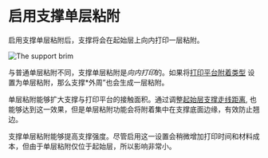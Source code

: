 启用支撑单层粘附
====
启用支撑单层粘附后，支撑将会在起始层上向内打印一层粘附。

![The support brim](../images/support_brim_4mm.png)

与普通单层粘附不同，支撑单层粘附是*向内打印*的。如果将[打印平台附着类型](../platform_adhesion/adhesion_type.md) 设置为单层粘附，那么支撑*外周”也会生成一层粘附。

单层粘附能够扩大支撑与打印平台的接触面积。通过调整[起始层支撑走线距离](../support/support_initial_layer_line_distance.md), 也能够达到这一效果，但是单层粘附功能会将附着集中在支撑底面边缘，有效防止翘边。

支撑单层粘附能够提高支撑强度。尽管启用这一设置会稍微增加打印时间和材料成本，但由于单层粘附仅位于起始层，所以影响非常小。 
